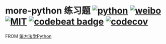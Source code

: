 #  more-python 练习题 [![python](https://img.shields.io/badge/language-python-blue.svg)](https://www.python.org/) [![weibo](https://img.shields.io/badge/weibo-@%E6%95%B2%E4%BB%A3%E7%A0%81%E7%9A%84%E5%B0%8F%E7%BF%B0-red.svg)](https://weibo.com/47439649) [![MIT](https://img.shields.io/badge/license-MIT-black.svg)](https://raw.githubusercontent.com/liyinanCoder/more-python/master/LICENSE) [![codebeat badge](https://codebeat.co/badges/5096a06f-9fbb-485e-9148-0cf24ce021e9)](https://codebeat.co/projects/github-com-liyinancoder-more-python-master) [![codecov](https://codecov.io/gh/liyinanCoder/more-python/branch/master/graph/badge.svg)](https://codecov.io/gh/liyinanCoder/more-python)


FROM [笨方法学Python](https://wizardforcel.gitbooks.io/lmpythw/content/)